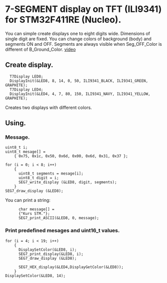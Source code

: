 # 7-SEGMENT display on TFT (ILI9341) for STM32F411RE (Nucleo).
You can simple create displays one to eight digits wide.
Dimensions of single digit are fixed.
You can change colors of background (body) and segments ON and OFF.
Segments are always visible when Seg_OFF_Color is different of B_Ground_Color.
[video](https://youtu.be/zLBH-P7QVNw)
## Create display.
```
  T7Display LED8;
  DisplayInit(&LED8, 8, 14, 0, 50, ILI9341_BLACK, ILI9341_GREEN, GRAPHITE);
  T7Display LED4;
  DisplayInit(&LED4, 4, 7, 80, 150, ILI9341_NAVY, ILI9341_YELLOW, GRAPHITE);
```

Creates two displays with different colors.
## Using.
### Message.
```
uint8_t i;
uint8_t mesage[] =
	{ 0x75, 0x1c, 0x50, 0x6d, 0x00, 0x6d, 0x31, 0x37 };

for (i = 0; i < 8; i++)
	{
	  uint8_t segments = mesage[i];
	  uint8_t digit = i;
	  SEG7_write_display (&LED8, digit, segments);
	}
SEG7_draw_display (&LED8);
```
You can print a string:
```
      char message[] =
	  {"Kurs STM."};
      SEG7_print_ASCII(&LED8, 0, message);
```	
  
### Print predefined mesages and uint16_t values.
```
for (i = 4; i < 19; i++)
	{
	  DisplaySetColor(&LED8, i);
	  SEG7_print_display(&LED8, i);
	  SEG7_draw_display (&LED8);

	  SEG7_HEX_display(&LED4,DisplayGetColor(&LED8));
    }
DisplaySetColor(&LED8, 14);
```

